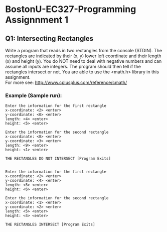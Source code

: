 # BostonU-EC327-Programming Assignnment 1
## Q1: Intersecting Rectangles
Write a program that reads in two rectangles from the console (STDIN). The rectangles are indicated by their (x, y) lower left coordinate and their length (x) and height (y). You do NOT need to deal with negative numbers and can assume all inputs are integers. The program should then tell if the rectangles intersect or not. You are able to use the <math.h> library in this assignment.  
For more see: http://www.cplusplus.com/reference/cmath/

### Example (Sample run):
```
Enter the information for the first rectangle
x-coordinate: <2> <enter>
y-coordinate: <0> <enter>
length: <4> <enter>
height: <5> <enter>

Enter the information for the second rectangle
x-coordinate: <8> <enter>
y-coordinate: <3> <enter>
length: <9> <enter>
height: <1> <enter>

THE RECTANGLES DO NOT INTERSECT [Program Exits]


Enter the information for the first rectangle
x-coordinate: <2> <enter>
y-coordinate: <4> <enter>
length: <5> <enter>
height: <6> <enter>

Enter the information for the second rectangle
x-coordinate: <1> <enter>
y-coordinate: <2> <enter>
length: <5> <enter>
height: <4> <enter>

THE RECTANGLES INTERSECT [Program Exits]
```

